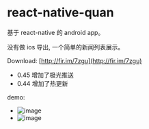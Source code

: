 
# react-native-quan

基于 react-native 的 android app。

没有做 ios 导出, 一个简单的新闻列表展示。

Download: [http://fir.im/7zgu](http://fir.im/7zgu)

- 0.45 增加了极光推送
- 0.44 增加了热更新

demo:

- ![image](https://raw.githubusercontent.com/gongchao/react-native-quan/master/Captures/demo_1.png)
- ![image](https://raw.githubusercontent.com/gongchao/react-native-quan/master/Captures/demo_2.png)
